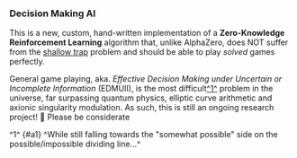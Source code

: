 ### Decision Making AI

This is a new, custom, hand-written implementation of a **Zero-Knowledge Reinforcement Learning** algorithm that, unlike AlphaZero, does NOT suffer from the [shallow trap](https://nullprogram.com/blog/2017/04/27) problem and  should be able to play *solved* games perfectly.

General game playing, aka. *Effective Decision Making under Uncertain or Incomplete Information* (EDMUII), is the most difficult[^1^](#a1) problem in the universe, far surpassing quantum physics, elliptic curve arithmetic and axionic singularity modulation. As such, this is still an ongoing research project! 🔬 Please be considerate
 

^1^ {#a1} ^While still falling towards the "somewhat possible" side on the possible/impossible dividing line...^ 
